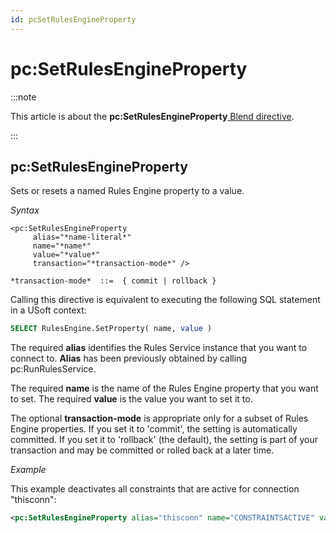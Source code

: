 ```yaml
---
id: pcSetRulesEngineProperty
---
```


# pc:SetRulesEngineProperty




:::note

This article is about the **pc:SetRulesEngineProperty**[ Blend directive](/docs/Repositories/Blend_directives).

:::

## **pc:SetRulesEngineProperty**

Sets or resets a named Rules Engine property to a value.

*Syntax*
 

```
<pc:SetRulesEngineProperty
     alias="*name-literal*"
     name="*name*"
     value="*value*"
     transaction="*transaction-mode*" />

*transaction-mode*  ::=  { commit | rollback }
```

Calling this directive is equivalent to executing the following SQL statement in a USoft context:

```sql
SELECT RulesEngine.SetProperty( name, value )
```

The required **alias** identifies the Rules Service instance that you want to connect to. **Alias** has been previously obtained by calling pc:RunRulesService.

The required **name** is the name of the Rules Engine property that you want to set. The required **value** is the value you want to set it to.

The optional **transaction-mode** is appropriate only for a subset of Rules Engine properties. If you set it to 'commit', the setting is automatically committed. If you set it to 'rollback' (the default), the setting is part of your transaction and may be committed or rolled back at a later time.

*Example*

This example deactivates all constraints that are active for connection "thisconn":

```xml
<pc:SetRulesEngineProperty alias="thisconn" name="CONSTRAINTSACTIVE" value="no" transaction="commit"/>
```

 